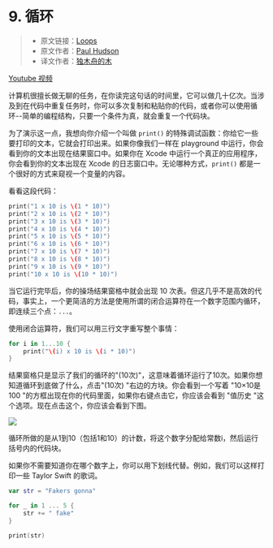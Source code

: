 # 9. 循环

> * 原文链接：[Loops](https://www.hackingwithswift.com/read/0/9/loops)
> * 原文作者：[Paul Hudson](https://www.hackingwithswift.com/about)
> * 译文作者：[独木舟的木](https://andy0570.com/)

[Youtube 视频](https://youtu.be/IJChAEFA5as)

计算机很擅长做无聊的任务，在你读完这句话的时间里，它可以做几十亿次。当涉及到在代码中重复任务时，你可以多次复制和粘贴你的代码，或者你可以使用循环--简单的编程结构，只要一个条件为真，就会重复一个代码块。

为了演示这一点，我想向你介绍一个叫做 `print()` 的特殊调试函数：你给它一些要打印的文本，它就会打印出来。如果你像我们一样在 playground 中运行，你会看到你的文本出现在结果窗口中。如果你在 Xcode 中运行一个真正的应用程序，你会看到你的文本出现在 Xcode 的日志窗口中。无论哪种方式，`print()` 都是一个很好的方式来窥视一个变量的内容。

看看这段代码：

```swift
print("1 x 10 is \(1 * 10)")
print("2 x 10 is \(2 * 10)")
print("3 x 10 is \(3 * 10)")
print("4 x 10 is \(4 * 10)")
print("5 x 10 is \(5 * 10)")
print("6 x 10 is \(6 * 10)")
print("7 x 10 is \(7 * 10)")
print("8 x 10 is \(8 * 10)")
print("9 x 10 is \(9 * 10)")
print("10 x 10 is \(10 * 10)")
```

当它运行完毕后，你的操场结果窗格中就会出现 10 次表。但这几乎不是高效的代码，事实上，一个更简洁的方法是使用所谓的闭合运算符在一个数字范围内循环，即连续三个点：`...`。

使用闭合运算符，我们可以用三行文字重写整个事情：

```swift
for i in 1...10 {
    print("\(i) x 10 is \(i * 10)")
}
```

结果窗格只是显示了我们的循环的"(10次)"，这意味着循环运行了10次。如果你想知道循环到底做了什么，点击"(10次) "右边的方块。你会看到一个写着 "10×10是100 "的方框出现在你的代码里面，如果你右键点击它，你应该会看到 "值历史 "这个选项。现在点击这个，你应该会看到下图。

![](https://www.hackingwithswift.com/img/hws/0-5.png)

循环所做的是从1到10（包括1和10）的计数，将这个数字分配给常数i，然后运行括号内的代码块。

如果你不需要知道你在哪个数字上，你可以用下划线代替。例如，我们可以这样打印一些 Taylor Swift 的歌词。

```swift
var str = "Fakers gonna"

for _ in 1 ... 5 {
    str += " fake"
}

print(str)
```

